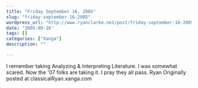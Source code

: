 ```yaml
---
title: "Friday September 16, 2005"
slug: "friday-september-16-2005"
wordpress_url: "http://www.ryanclarke.net/post/friday-september-16-2005/"
date: "2005-09-16"
tags: []
categories: ["Xanga"]
description: ""

---
```


I remember taking Analyzing & Interpreting Literature. I was somewhat scared. Now the '07 folks are taking it. I pray they all pass.
 Ryan
Originally posted at classicalRyan.xanga.com
